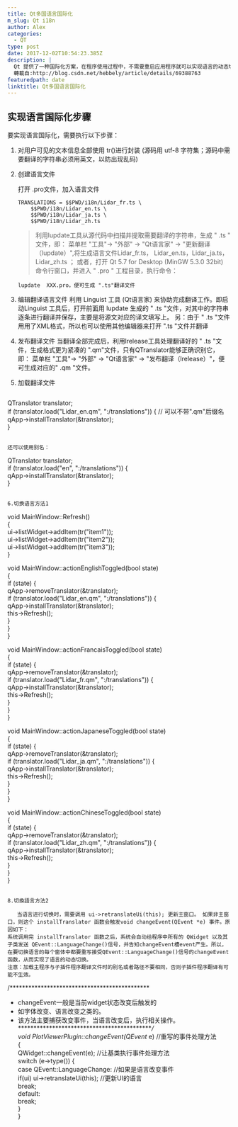 ```yaml
---
title: Qt多国语言国际化
m_slug: Qt i18n
author: Alex
categories:
  - QT
type: post
date: 2017-12-02T10:54:23.385Z
description: |
  Qt 提供了一种国际化方案，在程序使用过程中，不需要重启应用程序就可以实现语言的动态切换
  轉載自:http://blog.csdn.net/hebbely/article/details/69388763
featuredpath: date
linktitle: Qt多国语言国际化
---
```

## 实现语言国际化步骤

要实现语言国际化，需要执行以下步骤：

1. 对用户可见的文本信息全部使用 tr()进行封装 (源码用 utf-8 字符集；源码中需要翻译的字符串必须用英文，以防出现乱码)

2. 创建语言文件

    打开 .pro文件，加入语言文件

    ```
    TRANSLATIONS = $$PWD/i18n/Lidar_fr.ts \
        $$PWD/i18n/Lidar_en.ts \
        $$PWD/i18n/Lidar_ja.ts \
        $$PWD/i18n/Lidar_zh.ts
    ```
    > 利用lupdate工具从源代码中扫描并提取需要翻译的字符串，生成 " .ts " 文件，即：
    > 菜单栏 "工具"-> "外部" -> "Qt语言家" -> "更新翻译（lupdate）",将生成语言文件Lidar_fr.ts，  Lidar_en.ts，Lidar_ja.ts，Lidar_zh.ts ；
    > 或者，打开 Qt 5.7 for Desktop (MinGW 5.3.0 32bit) 命令行窗口，并进入 " .pro " 工程目录，执行命令：

   ```
   lupdate  XXX.pro，便可生成 ".ts"翻译文件
   ```

3. 编辑翻译语言文件
    利用 Linguist 工具 (Qt语言家) 来协助完成翻译工作。即启动Linguist 工具后，打开前面用 lupdate 生成的 " .ts "文件，对其中的字符串逐条进行翻译并保存，主要是将源文对应的译文填写上。
   另：由于 " .ts "文件用用了XML格式，所以也可以使用其他编辑器来打开 ".ts "文件并翻译 

4. 发布翻译文件
   当翻译全部完成后，利用lrelease工具处理翻译好的 " .ts "文件，生成格式更为紧凑的 ".qm"文件，只有QTranslator能够正确识别它，即：
   菜单栏 "工具"-> "外部" -> "Qt语言家" -> "发布翻译（lrelease）"，便可生成对应的" .qm "文件。

5. 加载翻译文件


   ```
QTranslator translator;  
if (translator.load("Lidar_en.qm", ":/translations")) { // 可以不带".qm"后缀名  
 qApp->installTranslator(&translator);  
} 
   ```

还可以使用别名：

```
QTranslator translator;  
if (translator.load("en", ":/translations")) {   
    qApp->installTranslator(&translator);  
}  
```

6.切换语言方法1

```
void MainWindow::Refresh()  
{  
    ui->listWidget->addItem(tr("item1"));  
    ui->listWidget->addItem(tr("item2"));  
    ui->listWidget->addItem(tr("item3"));  
}  
  
  
void MainWindow::actionEnglishToggled(bool state)  
{  
    if (state) {  
        qApp->removeTranslator(&translator);  
        if (translator.load("Lidar_en.qm", ":/translations")) {  
            qApp->installTranslator(&translator);  
            this->Refresh();  
        }  
    }  
}  
  
void MainWindow::actionFrancaisToggled(bool state)  
{  
    if (state) {  
        qApp->removeTranslator(&translator);  
        if (translator.load("Lidar_fr.qm", ":/translations")) {  
            qApp->installTranslator(&translator);  
            this->Refresh();  
        }  
    }  
}  
  
void MainWindow::actionJapaneseToggled(bool state)  
{  
    if (state) {  
        qApp->removeTranslator(&translator);  
        if (translator.load("Lidar_ja.qm", ":/translations")) {  
            qApp->installTranslator(&translator);  
            this->Refresh();  
        }  
    }  
}  
  
  
void MainWindow::actionChineseToggled(bool state)  
{  
    if (state) {  
        qApp->removeTranslator(&translator);  
        if (translator.load("Lidar_zh.qm", ":/translations")) {  
            qApp->installTranslator(&translator);  
            this->Refresh();  
        }  
    }  
}  
```

8.切換語言方法2

   当语言进行切换时，需要调用 ui->retranslateUi(this); 更新主窗口。 如果非主窗口，则这个 installTranslator 函数会触发void changeEvent(QEvent *e) 事件。原因如下：
系统调用完 installTranslator 函数之后，系统会自动给程序中所有的 QWidget 以及其子类发送 QEvent::LanguageChange()信号，并告知changeEvent槽event产生。所以，在要切换语言的每个窗体中都要重写接受QEvent::LanguageChange()信号的changeEvent函数，从而实现了语言的动态切换。
注意：加载主程序与子插件程序翻译文件时的别名或者路径不要相同，否则子插件程序翻译有可能不生效。

```
/********************************************* 
 * changeEvent一般是当前widget状态改变后触发的 
 * 如字体改变、语言改变之类的。 
 * 该方法主要捕获改变事件，当语言改变后，执行相关操作。 
********************************************/  
void PlotViewerPlugin::changeEvent(QEvent* e) //重写的事件处理方法  
{  
    QWidget::changeEvent(e);   //让基类执行事件处理方法  
    switch (e->type()) {  
        case QEvent::LanguageChange:   //如果是语言改变事件  
            if(ui) ui->retranslateUi(this); //更新UI的语言  
            break;  
        default:  
            break;  
    }  
}  
```
